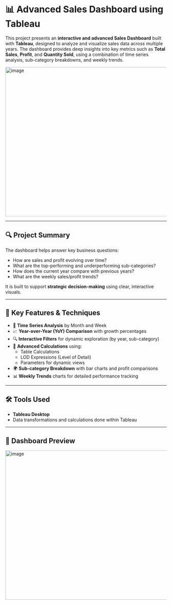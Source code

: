# 📊 Advanced Sales Dashboard using Tableau

This project presents an **interactive and advanced Sales Dashboard** built with **Tableau**, designed to analyze and visualize sales data across multiple years. The dashboard provides deep insights into key metrics such as **Total Sales**, **Profit**, and **Quantity Sold**, using a combination of time series analysis, sub-category breakdowns, and weekly trends.

<img width="695" height="465" alt="image" src="https://github.com/user-attachments/assets/b9e0ec9b-7afc-4d5d-8e66-324bf615c33f" />


---

## 🔍 Project Summary

The dashboard helps answer key business questions:
- How are sales and profit evolving over time?
- What are the top-performing and underperforming sub-categories?
- How does the current year compare with previous years?
- What are the weekly sales/profit trends?

It is built to support **strategic decision-making** using clear, interactive visuals.

---

## 🚀 Key Features & Techniques

- 📅 **Time Series Analysis** by Month and Week  
- 📈 **Year-over-Year (YoY) Comparison** with growth percentages  
- 🔍 **Interactive Filters** for dynamic exploration (by year, sub-category)  
- 🧠 **Advanced Calculations** using:
  - Table Calculations
  - LOD Expressions (Level of Detail)
  - Parameters for dynamic views
- 🌍 **Sub-category Breakdown** with bar charts and profit comparisons
- 📊 **Weekly Trends** charts for detailed performance tracking

---

## 🛠️ Tools Used

- **Tableau Desktop**
- Data transformations and calculations done within Tableau

---

## 📸 Dashboard Preview

<img width="695" height="465" alt="image" src="https://github.com/user-attachments/assets/a78bdb29-049c-4076-862f-58d79254ad45" />
